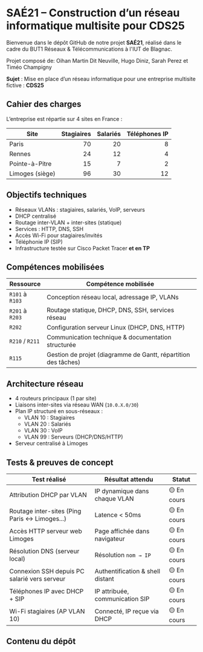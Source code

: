 # SAÉ21 – Construction d’un réseau informatique multisite pour CDS25

Bienvenue dans le dépôt GitHub de notre projet **SAÉ21**, réalisé dans le cadre du BUT1 Réseaux & Télécommunications à l'IUT de Blagnac.

Projet composé de: Oihan Martin Dit Neuville, Hugo Diniz, Sarah Perez et Timéo Champigny

**Sujet** : Mise en place d’un réseau informatique pour une entreprise multisite fictive : **CDS25**

## Cahier des charges

L’entreprise est répartie sur 4 sites en France :

| **Site**        | **Stagiaires** | **Salariés** | **Téléphones IP** |
| ------------------ | -------------------: | -----------------: | -------------------: |
| Paris           |                   70 |                 20 |                    8 |
| Rennes          |                   24 |                 12 |                    4 |
| Pointe-à-Pitre  |                   15 |                  7 |                    2 |
| Limoges (siège) |                   96 |                 30 |                   12 |

## Objectifs techniques

- Réseaux VLANs : stagiaires, salariés, VoIP, serveurs  
- DHCP centralisé  
- Routage inter-VLAN + inter-sites (statique)  
- Services : HTTP, DNS, SSH  
- Accès Wi-Fi pour stagiaires/invités  
- Téléphonie IP (SIP)  
- Infrastructure testée sur Cisco Packet Tracer **et en TP**

## Compétences mobilisées

| **Ressource** | **Compétence mobilisée**                                   |
| ---------------- | -------------------------------------------------------------- |
| `R101` à `R103`  | Conception réseau local, adressage IP, VLANs                   |
| `R201` à `R203`  | Routage statique, DHCP, DNS, SSH, services réseau              |
| `R202`           | Configuration serveur Linux (DHCP, DNS, HTTP)                  |
| `R210` / `R211`  | Communication technique & documentation structurée             |
| `R115`           | Gestion de projet (diagramme de Gantt, répartition des tâches) |

## Architecture réseau

- 4 routeurs principaux (1 par site)  
- Liaisons inter-sites via réseau WAN (`10.0.X.0/30`)  
- Plan IP structuré en sous-réseaux :
  - VLAN 10 : Stagiaires  
  - VLAN 20 : Salariés  
  - VLAN 30 : VoIP  
  - VLAN 99 : Serveurs (DHCP/DNS/HTTP)  
- Serveur centralisé à Limoges

## Tests & preuves de concept

| **Test réalisé**                           | **Résultat attendu**          | **Statut** |
| --------------------------------------------- | -------------------------------- | ------------ |
| Attribution DHCP par VLAN                     | IP dynamique dans chaque VLAN    | 🟡 En cours  |
| Routage inter-sites (Ping Paris ↔ Limoges...) | Latence < 50ms                   | 🟡 En cours  |
| Accès HTTP serveur web Limoges                | Page affichée dans navigateur    | 🟡 En cours  |
| Résolution DNS (serveur local)                | Résolution `nom → IP`            | 🟡 En cours  |
| Connexion SSH depuis PC salarié vers serveur  | Authentification & shell distant | 🟡 En cours  |
| Téléphones IP avec DHCP + SIP                 | IP attribuée, communication SIP  | 🟡 En cours  |
| Wi-Fi stagiaires (AP VLAN 10)                 | Connecté, IP reçue via DHCP      | 🟡 En cours  |

## Contenu du dépôt

